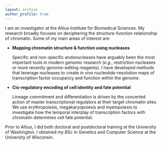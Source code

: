 ```yaml
---
layout: archive
author_profile: true
---
```


I am an investigator at the Altius Institute for Biomedical Sciences. My research broadly focuses on deciphering the structure-function relationship of chromatin. Some of my main areas of interest are:

- **Mapping chromatin structure & function using nucleases**

  Specific and non-specific endonucleases have arguably been the most important tools in modern genomic research (*e.g.*, restriction nucleases or more recently genome-editing reagents). I have developed methods that leverage nucleases to create *in vivo* nucleotide-resolution maps of transcription factor occupancy and function within the genome.

- **Cis-regulatory encoding of cell identity and fate potential**

  Lineage commitment and differentiation is driven by the concerted action of master transcriptional regulators at their target chromatin sites. We use erythropoiesis, megakaryopoiesis and myelopoiesis to investigate how the temporal interplay of transcription factors with chromatin determines cell fate potential.

Prior to Altius, I did both doctoral and postdoctoral training at the University of Washington. I obtained my *BSc* in Genetics and Computer Science at the University of Wisconsin.